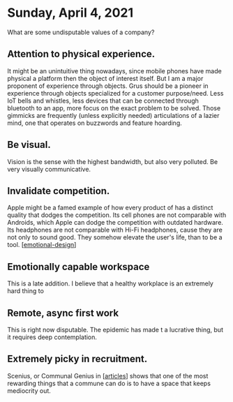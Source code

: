 # Sunday, April 4, 2021

What are some undisputable values of a company? 

## Attention to physical experience. 

It might be an unintuitive thing nowadays, since mobile phones have made physical a platform then the object of interest itself. But I am a major proponent of experience through objects. Grus should be a pioneer in experience through objects specialized for a customer purpose/need. Less IoT bells and whistles, less devices that can be connected through bluetooth to an app, more focus on the exact problem to be solved. Those gimmicks are frequently (unless explicitly needed) articulations of a lazier mind, one that operates on buzzwords and feature hoarding. 

## Be visual.

Vision is the sense with the highest bandwidth, but also very polluted. Be very visually communicative. 

## Invalidate competition.

Apple might be a famed example of how every product of has a distinct quality that dodges the competition. Its cell phones are not comparable with Androids, which Apple can dodge the competition with outdated hardware. Its headphones are not comparable with Hi-Fi headphones, cause they are not only to sound good. They somehow elevate the user's life, than to be a tool. 
[[emotional-design]]


## Emotionally capable workspace

This is a late addition. I believe that a healthy workplace is an extremely hard thing to 

## Remote, async first work

This is right now disputable. The epidemic has made t a lucrative thing, but it requires deep contemplation.

## Extremely picky in recruitment.

Scenius, or Communal Genius in [[articles]] shows that one of the most rewarding things that a commune can do is to have a space that keeps mediocrity out. 


[//begin]: # "Autogenerated link references for markdown compatibility"
[emotional-design]: emotional-design.md "Emotional Design"
[articles]: ../articles.md "Thoughts on Articles"
[//end]: # "Autogenerated link references"